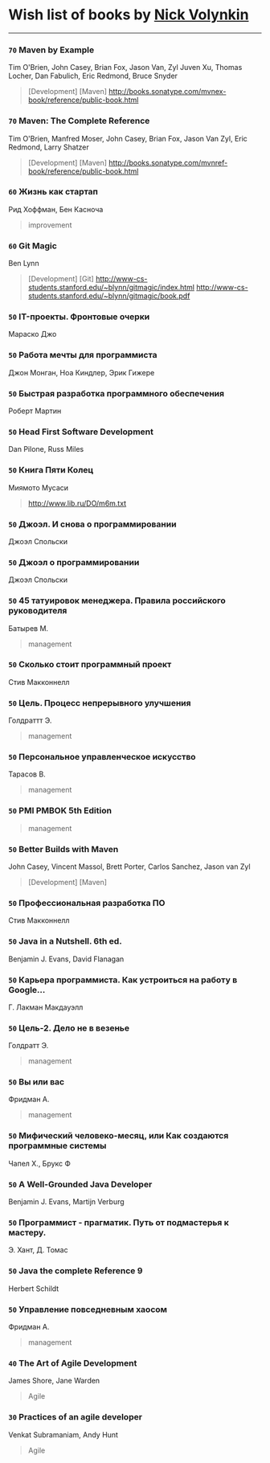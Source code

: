 # Wish list of books by [Nick Volynkin](https://www.linkedin.com/in/nickvolynkin)
---

### `70` Maven by Example
Tim O'Brien, John Casey, Brian Fox, Jason Van, Zyl Juven Xu, Thomas Locher, Dan Fabulich, Eric Redmond, Bruce Snyder
> [Development] [Maven]
> http://books.sonatype.com/mvnex-book/reference/public-book.html

### `70` Maven: The Complete Reference
Tim O'Brien, Manfred Moser, John Casey, Brian Fox, Jason Van Zyl, Eric Redmond, Larry Shatzer
> [Development] [Maven]
> http://books.sonatype.com/mvnref-book/reference/public-book.html

### `60` Жизнь как стартап
Рид Хоффман, Бен Касноча
> improvement

### `60` Git Magic
Ben Lynn
> [Development] [Git]
> http://www-cs-students.stanford.edu/~blynn/gitmagic/index.html
> http://www-cs-students.stanford.edu/~blynn/gitmagic/book.pdf

### `50` IT-проекты. Фронтовые очерки
Мараско Джо

### `50` Работа мечты для программиста
Джон Монган, Ноа Киндлер, Эрик Гижере

### `50` Быстрая разработка программного обеспечения
Роберт Мартин

### `50` Head First Software Development
Dan Pilone, Russ Miles

### `50` Книга Пяти Колец
Миямото Мусаси
> http://www.lib.ru/DO/m6m.txt

### `50` Джоэл. И снова о программировании
Джоэл Спольски

### `50` Джоэл о программировании
Джоэл Спольски

### `50` 45 татуировок менеджера. Правила российского руководителя
Батырев М.
> management

### `50` Сколько стоит программный проект
Стив Макконнелл

### `50` Цель. Процесс непрерывного улучшения
Голдраттт Э.
> management

### `50` Персональное управленческое искусство
Тарасов В.
> management

### `50` PMI PMBOK 5th Edition
> management

### `50` Better Builds with Maven
John Casey, Vincent Massol, Brett Porter, Carlos Sanchez, Jason van Zyl
> [Development] [Maven]

### `50` Профессиональная разработка ПО
Стив Макконнелл

### `50` Java in a Nutshell. 6th ed.
Benjamin J. Evans, David Flanagan

### `50` Карьера программиста. Как устроиться на работу в Google...
Г. Лакман Макдауэлл

### `50` Цель-2. Дело не в везенье
Голдратт Э.
> management

### `50` Вы или вас
Фридман А.
> management

### `50` Мифический человеко-месяц, или Как создаются программные системы
Чапел Х., Брукс Ф

### `50` A Well-Grounded Java Developer
Benjamin J. Evans, Martijn Verburg

### `50` Программист - прагматик. Путь от подмастерья к мастеру.
Э. Хант, Д. Томас

### `50` Java the complete Reference 9
Herbert Schildt

### `50` Управление повседневным хаосом
Фридман А.
> management

### `40` The Art of Agile Development
James Shore, Jane Warden
> Agile

### `30` Practices of an agile developer
Venkat Subramaniam, Andy Hunt
> Agile

